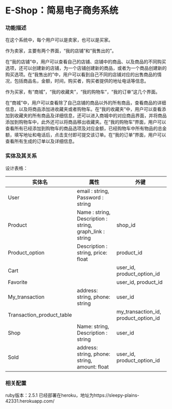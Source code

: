 # E-Shop：简易电子商务系统

### 功能描述

在这个系统中，每个用户可以是卖家，也可以是买家。

作为卖家，主要有两个界面，“我的店铺”和“我售出的”。

在“我的店铺”中，用户可以查看自己的店铺、店铺中的商品、以及商品的不同购买选项，还可以创建新的店铺，为一个店铺创建新的商品，或者为一个商品创建新的购买选项。在“我售出的”中，用户可以看到自己不同的店铺对应的出售商品的情况，包括商品名，金额，时间，购买者，购买者提供的地址电话等信息。

作为买家，有“商城”，“我的收藏夹”，“我的购物车”，“我的订单”这几个界面。

在“商城”中，用户可以查看除了自己店铺的商品以外的所有商品，查看商品的详细信息，以及将商品添加进收藏夹或者购物车。在“我的收藏夹”中，用户可以查看添加到收藏夹的所有商品及详细信息，还可以进入商城中的对应商品界面，并将商品添加到购物车中，此外还可以将商品移出收藏夹。在“我的购物车”界面，用户可以查看所有已经添加到购物车的商品选项及对应金额，已经购物车中所有物品的总金额，填写地址和电话后，点击支付即可提交该订单。在“我的订单”界面，用户可以查看所有生成的订单以及详细信息。

### 实体及其关系

设计表格：

| 实体名                    | 属性                                                     | 外键                                 |
| ------------------------- | -------------------------------------------------------- | ------------------------------------ |
| User                      | email : string, Password : string                        |                                      |
| Product                   | Name : string, Description : string, graph_link : string | shop_id                              |
| Product_option            | Description : string, price: float                       | product_id                           |
| Cart                      |                                                          | user_id, product_option_id           |
| Favorite                  |                                                          | user_id, product_id                  |
| My_transaction            | address: string, phone: string                           | user_id                              |
| Transaction_product_table |                                                          | my_transaction_id, product_option_id |
| Shop                      | Name: string, Description : string                       | user_id                              |
| Sold                      | address: string, phone: string, amount: float            | user_id, product_option_id           |

### 相关配置

ruby版本：2.5.1
已经部署在heroku，地址为https://sleepy-plains-42331.herokuapp.com/

